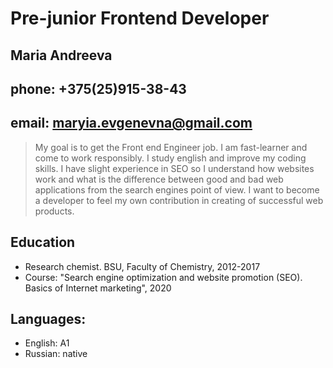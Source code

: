 # Pre-junior Frontend Developer 

## Maria Andreeva
## phone: +375(25)915-38-43
## email: maryia.evgenevna@gmail.com

> My goal is to get the Front end Engineer job. I am fast-learner and come to work responsibly. I study english and improve my coding skills. I have slight experience in SEO so I understand how websites work and what is the difference between good and bad web applications from the search engines point of view. I want to become a developer to feel my own contribution in creating of successful web products.

## Education
- Research chemist. BSU, Faculty of Chemistry, 2012-2017
- Course: "Search engine optimization and website promotion (SEO). Basics of Internet marketing", 2020

## Languages:
- English: A1
- Russian: native
